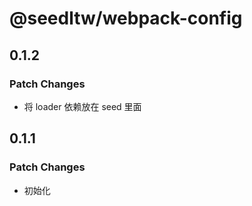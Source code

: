 # @seedltw/webpack-config

## 0.1.2

### Patch Changes

- 将 loader 依赖放在 seed 里面

## 0.1.1

### Patch Changes

- 初始化

